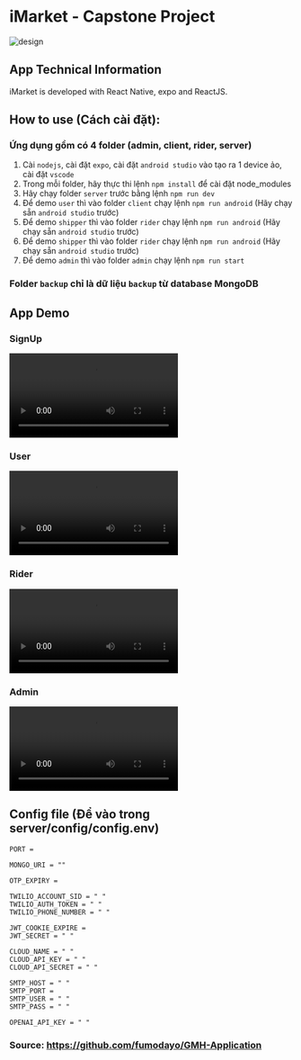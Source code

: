 # iMarket - Capstone Project

![design](https://github.com/fumodayo/GMH-Application/blob/master/assets/logo.png)

## App Technical Information

iMarket is developed with React Native, expo and ReactJS.

## How to use (Cách cài đặt):

### Ứng dụng gồm có 4 folder (admin, client, rider, server)

1. Cài `nodejs`, cài đặt `expo`, cài đặt `android studio` vào tạo ra 1 device ảo, cài đặt `vscode`
2. Trong mỗi folder, hãy thực thi lệnh `npm install` để cài đặt node_modules
3. Hãy chạy folder `server` trước bằng lệnh `npm run dev`
4. Để demo `user` thì vào folder `client` chạy lệnh `npm run android` (Hãy chạy sẵn `android studio` trước)
5. Để demo `shipper` thì vào folder `rider` chạy lệnh `npm run android` (Hãy chạy sẵn `android studio` trước)
6. Để demo `shipper` thì vào folder `rider` chạy lệnh `npm run android` (Hãy chạy sẵn `android studio` trước)
7. Để demo `admin` thì vào folder `admin` chạy lệnh `npm run start`

### Folder `backup` chỉ là dữ liệu `backup` từ database MongoDB

## App Demo

### SignUp

![](https://github.com/fumodayo/GMH-Application/blob/master/assets/sign-up.mov)

### User

![](https://github.com/fumodayo/GMH-Application/blob/master/assets/user.mov)

### Rider

![](https://github.com/fumodayo/GMH-Application/blob/master/assets/rider.mov)

### Admin

![](https://github.com/fumodayo/GMH-Application/blob/master/assets/admin.mov)

## Config file (Để vào trong server/config/config.env)

```
PORT =

MONGO_URI = ""

OTP_EXPIRY =

TWILIO_ACCOUNT_SID = " "
TWILIO_AUTH_TOKEN = " "
TWILIO_PHONE_NUMBER = " "

JWT_COOKIE_EXPIRE =
JWT_SECRET = " "

CLOUD_NAME = " "
CLOUD_API_KEY = " "
CLOUD_API_SECRET = " "

SMTP_HOST = " "
SMTP_PORT =
SMTP_USER = " "
SMTP_PASS = " "

OPENAI_API_KEY = " "
```

### Source: https://github.com/fumodayo/GMH-Application
